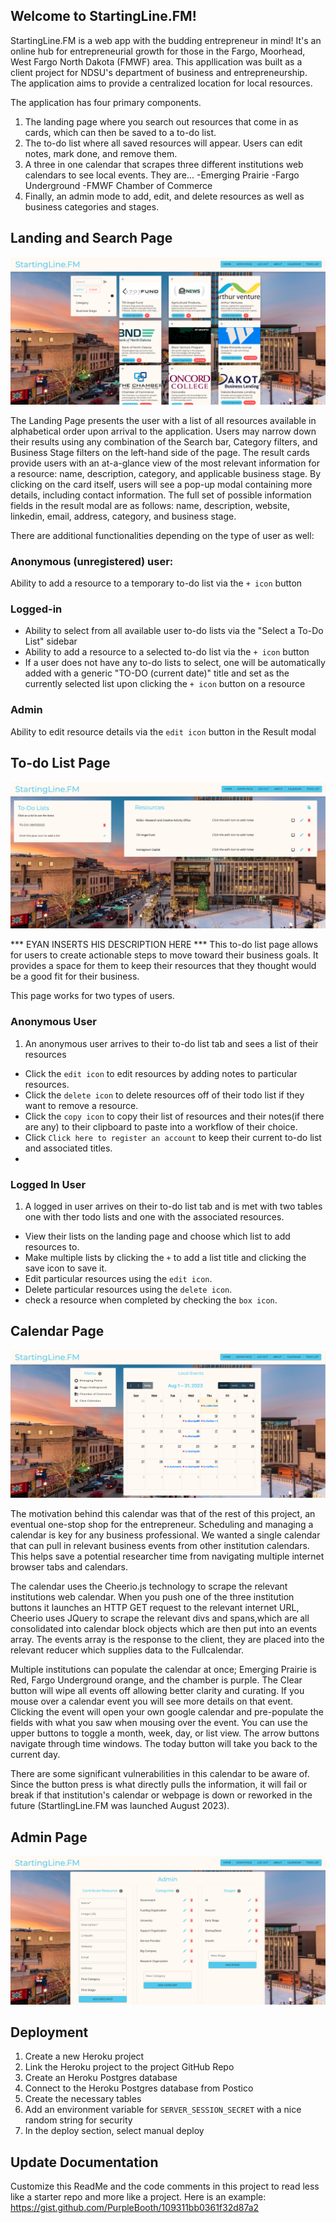 ## Welcome to StartingLine.FM!

StartingLine.FM is a web app with the budding entrepreneur in mind!
It's an online hub for entrepreneurial growth for those in the Fargo, Moorhead, West Fargo North Dakota (FMWF) area.
This appllication was built as a client project for NDSU's department of business and entrepreneurship.
The application aims to provide a centralized location for local resources. 

The application has four primary components.

1. The landing page where you search out resources that come in as cards, which can then be saved to a to-do list.
2. The to-do list where all saved resources will appear. Users can edit notes, mark done, and remove them. 
3. A three in one calendar that scrapes three different institutions web calendars to see local events. They are...
  -Emerging Prairie
  -Fargo Underground
  -FMWF Chamber of Commerce
4. Finally, an admin mode to add, edit, and delete resources as well as business categories and stages. 



## Landing and Search Page

![Alt text](public/images/landing-page-screenshot.png)

The Landing Page presents the user with a list of all resources available in alphabetical order upon arrival to the application.
Users may narrow down their results using any combination of the Search bar, Category filters, and Business Stage filters on the left-hand side of the page.
The result cards provide users with an at-a-glance view of the most relevant information for a resource: name, description, category, and applicable business stage. 
By clicking on the card itself, users will see a pop-up modal containing more details, including contact information. The full set of possible information fields in the result modal are as follows: name, description, website, linkedin, email, address, category, and business stage. 

There are additional functionalities depending on the type of user as well:

### Anonymous (unregistered) user:
Ability to add a resource to a temporary to-do list via the `+ icon` button

### Logged-in 
- Ability to select from all available user to-do lists via the "Select a To-Do List" sidebar
- Ability to add a resource to a selected to-do list via the `+ icon` button
- If a user does not have any to-do lists to select, one will be automatically added with a generic "TO-DO (current date)" title and set as the currently selected list upon clicking the `+ icon` button on a resource

### Admin
Ability to edit resource details via the `edit icon` button in the Result modal

## To-do List Page

![Alt text](public/images/to-do-list-screenshot.png)

 *** EYAN INSERTS HIS DESCRIPTION HERE ***
 This to-do list page allows for users to create actionable steps to move toward their business goals. It provides a space for them to keep their resources that they thought would be a good fit for their business. 

 This page works for two types of users. 

 ### Anonymous User
 1. An anonymous user arrives to their to-do list tab and sees a list of their resources 
 - Click the `edit icon` to edit resources by adding notes to particular resources.
 - Click the `delete icon` to delete resources off of their todo list if they want to remove a resource.
 - Click the `copy icon` to copy their list of resources and their notes(if there are any) to their clipboard to paste into a workflow of their choice.
 - Click `Click here to register an account` to keep their current to-do list and associated titles. 
 - 
 
 ### Logged In User
 1. A logged in user arrives on their to-do list tab and is met with two tables one with ther todo lists and one with the associated resources. 
 - View their lists on the landing page and choose which list to add resources to. 
 - Make multiple lists by clicking the `+` to add a list title and clicking the save icon to save it. 
 - Edit particular resources using the `edit icon`. 
 - Delete particular resources using the `delete icon`.
 - check a resource when completed by checking the `box icon`.

## Calendar Page

![Alt text](public/images/Calendar-page-screenshot.png)


The motivation behind this calendar was that of the rest of this project, an eventual one-stop shop for the entrepreneur. Scheduling and managing a calendar is key for any business professional. We wanted a single calendar that can pull in relevant business events from other institution calendars. This helps save a potential researcher time from navigating multiple internet browser tabs and calendars. 

The calendar uses the Cheerio.js technology to scrape the relevant institutions web calendar. When you push one of the three institution buttons it launches an HTTP GET request to the relevant internet URL, Cheerio uses JQuery to scrape the relevant divs and spans,which are all consolidated into calendar block objects which are then put into an events array. The events array is the response to the client, they are placed into the relevant reducer which supplies data to the Fullcalendar.

Multiple institutions can populate the calendar at once; Emerging Prairie is Red, Fargo Underground orange, and the chamber is purple. The Clear button will wipe all events off allowing better clarity and curating. If you mouse over a calendar event you will see more details on that event. Clicking the event will open your own google calendar and pre-populate the fields with what you saw when mousing over the event. You can use the upper buttons to toggle a month, week, day, or list view. The arrow buttons navigate through time windows. The today button will take you back to the current day.

There are some significant vulnerabilities in this calendar to be aware of. Since the button press is what directly pulls the information, it will fail or break if that institution's calendar or webpage is down or reworked in the future (StartlingLine.FM was launched August 2023). 

## Admin Page

![Alt text](public/images/admin-page-screenshot.png)






## Deployment

1. Create a new Heroku project
1. Link the Heroku project to the project GitHub Repo
1. Create an Heroku Postgres database
1. Connect to the Heroku Postgres database from Postico
1. Create the necessary tables
1. Add an environment variable for `SERVER_SESSION_SECRET` with a nice random string for security
1. In the deploy section, select manual deploy

## Update Documentation

Customize this ReadMe and the code comments in this project to read less like a starter repo and more like a project. Here is an example: https://gist.github.com/PurpleBooth/109311bb0361f32d87a2

